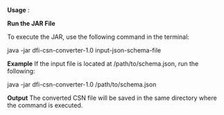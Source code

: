 **Usage** :

**Run the JAR File**

To execute the JAR, use the following command in the terminal:

java -jar dfi-csn-converter-1.0  input-json-schema-file

**Example**
  If the input file is located at /path/to/schema.json, run the following:

java -jar dfi-csn-converter-1.0 /path/to/schema.json

**Output**
  The converted CSN file will be saved in the same directory where the command is executed.
